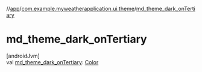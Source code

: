 //[app](../../index.md)/[com.example.myweatherapplication.ui.theme](index.md)/[md_theme_dark_onTertiary](md_theme_dark_on-tertiary.md)

# md_theme_dark_onTertiary

[androidJvm]\
val [md_theme_dark_onTertiary](md_theme_dark_on-tertiary.md): [Color](https://developer.android.com/reference/kotlin/androidx/compose/ui/graphics/Color.html)
